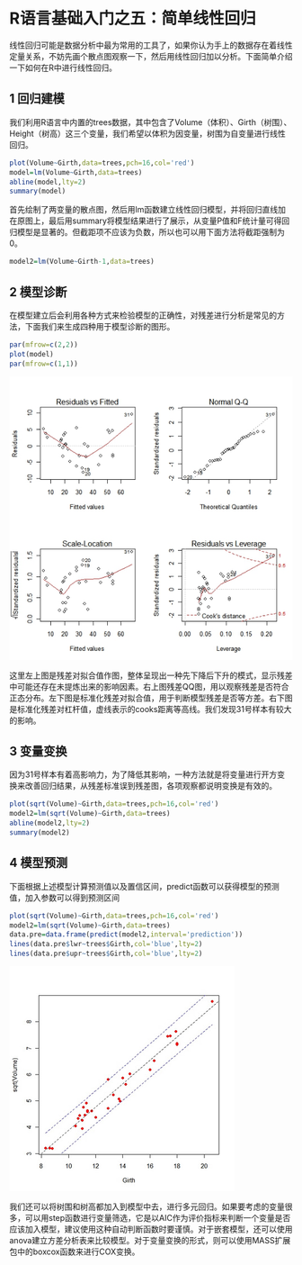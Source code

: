 # R语言基础入门之五：简单线性回归

线性回归可能是数据分析中最为常用的工具了，如果你认为手上的数据存在着线性定量关系，不妨先画个散点图观察一下，然后用线性回归加以分析。下面简单介绍一下如何在R中进行线性回归。

## 1 回归建模

我们利用R语言中内置的trees数据，其中包含了Volume（体积）、Girth（树围）、Height（树高）这三个变量，我们希望以体积为因变量，树围为自变量进行线性回归。

```r
plot(Volume~Girth,data=trees,pch=16,col='red')
model=lm(Volume~Girth,data=trees)
abline(model,lty=2)
summary(model)
```

首先绘制了两变量的散点图，然后用lm函数建立线性回归模型，并将回归直线加在原图上，最后用summary将模型结果进行了展示，从变量P值和F统计量可得回归模型是显著的。但截距项不应该为负数，所以也可以用下面方法将截距强制为0。

```r
model2=lm(Volume~Girth-1,data=trees)
```

## 2 模型诊断

在模型建立后会利用各种方式来检验模型的正确性，对残差进行分析是常见的方法，下面我们来生成四种用于模型诊断的图形。

```r
par(mfrow=c(2,2))
plot(model)
par(mfrow=c(1,1)) 
```

![](figure/Rplot.jpeg)

这里左上图是残差对拟合值作图，整体呈现出一种先下降后下升的模式，显示残差中可能还存在未提炼出来的影响因素。右上图残差QQ图，用以观察残差是否符合正态分布。左下图是标准化残差对拟合值，用于判断模型残差是否等方差。右下图是标准化残差对杠杆值，虚线表示的cooks距离等高线。我们发现31号样本有较大的影响。

## 3 变量变换

因为31号样本有着高影响力，为了降低其影响，一种方法就是将变量进行开方变换来改善回归结果，从残差标准误到残差图，各项观察都说明变换是有效的。

```r
plot(sqrt(Volume)~Girth,data=trees,pch=16,col='red')
model2=lm(sqrt(Volume)~Girth,data=trees)
abline(model2,lty=2)
summary(model2)
```


## 4 模型预测

下面根据上述模型计算预测值以及置信区间，predict函数可以获得模型的预测值，加入参数可以得到预测区间

```r
plot(sqrt(Volume)~Girth,data=trees,pch=16,col='red')
model2=lm(sqrt(Volume)~Girth,data=trees)
data.pre=data.frame(predict(model2,interval='prediction'))
lines(data.pre$lwr~trees$Girth,col='blue',lty=2)
lines(data.pre$upr~trees$Girth,col='blue',lty=2)
```

![](figure/Rplot01.jpeg)

我们还可以将树围和树高都加入到模型中去，进行多元回归。如果要考虑的变量很多，可以用step函数进行变量筛选，它是以AIC作为评价指标来判断一个变量是否应该加入模型，建议使用这种自动判断函数时要谨慎。对于嵌套模型，还可以使用anova建立方差分析表来比较模型。对于变量变换的形式，则可以使用MASS扩展包中的boxcox函数来进行COX变换。 